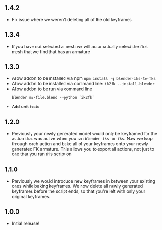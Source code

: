 ## 1.4.2

- Fix issue where we weren't deleting all of the old keyframes

## 1.3.4

- If you have not selected a mesh we will automatically select the first mesh that we find that has an armature

## 1.3.0

- Allow addon to be installed via npm `npm install -g blender-iks-to-fks`
- Allow addon to be installed via command line: `ik2fk --install-blender`
- Allow addon to be run via command line
    ```
    blender my-file.blend --python `ik2fk`
    ```
- Add unit tests

## 1.2.0

- Previously your newly generated model would only be keyframed for the action that was active
when you ran `blender-iks-to-fks`. Now we loop through each action and bake all of your keyframes
onto your newly generated FK armature. This allows you to export all actions, not just to
one that you ran this script on

## 1.1.0

- Previously we would introduce new keyframes in between your existing ones
while baking keyframes. We now delete all newly generated keyframes before the
script ends, so that you're left with only your original keyframes.

## 1.0.0

- Initial release!

